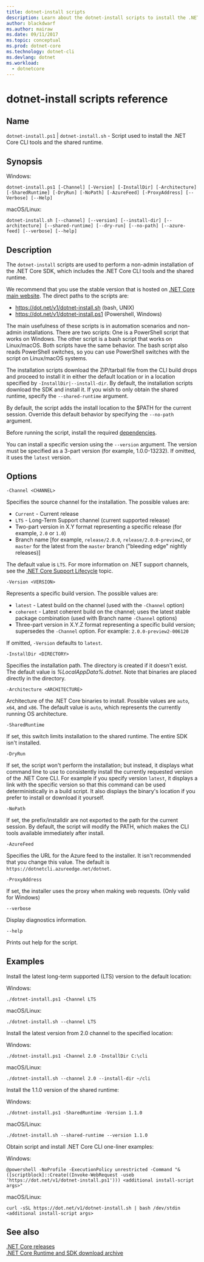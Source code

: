 ```yaml
---
title: dotnet-install scripts
description: Learn about the dotnet-install scripts to install the .NET Core CLI tools and the shared runtime.
author: blackdwarf
ms.author: mairaw
ms.date: 09/11/2017
ms.topic: conceptual
ms.prod: dotnet-core
ms.technology: dotnet-cli
ms.devlang: dotnet
ms.workload: 
  - dotnetcore
---
```

# dotnet-install scripts reference

## Name

`dotnet-install.ps1` | `dotnet-install.sh` - Script used to install the .NET Core CLI tools and the shared runtime.

## Synopsis

Windows:

`dotnet-install.ps1 [-Channel] [-Version] [-InstallDir] [-Architecture] [-SharedRuntime] [-DryRun] [-NoPath] [-AzureFeed] [-ProxyAddress] [--Verbose] [--Help]`

macOS/Linux:

`dotnet-install.sh [--channel] [--version] [--install-dir] [--architecture] [--shared-runtime] [--dry-run] [--no-path] [--azure-feed] [--verbose] [--help]`

## Description

The `dotnet-install` scripts are used to perform a non-admin installation of the .NET Core SDK, which includes the .NET Core CLI tools and the shared runtime.

We recommend that you use the stable version that is hosted on [.NET Core main website](https://dot.net). The direct paths to the scripts are:

* https://dot.net/v1/dotnet-install.sh (bash, UNIX)
* https://dot.net/v1/dotnet-install.ps1 (Powershell, Windows)

The main usefulness of these scripts is in automation scenarios and non-admin installations. There are two scripts: One is a PowerShell script that works on Windows. The other script is a bash script that works on Linux/macOS. Both scripts have the same behavior. The bash script also reads PowerShell switches, so you can use PowerShell switches with the script on Linux/macOS systems. 

The installation scripts download the ZIP/tarball file from the CLI build drops and proceed to install it in either the default location or in a location specified by `-InstallDir|--install-dir`. By default, the installation scripts download the SDK and install it. If you wish to only obtain the shared runtime, specify the `--shared-runtime` argument. 

By default, the script adds the install location to the $PATH for the current session. Override this default behavior by specifying the `--no-path` argument. 

Before running the script, install the required [dependencies](https://github.com/dotnet/core/blob/master/Documentation/prereqs.md).

You can install a specific version using the `--version` argument. The version must be specified as a 3-part version (for example, 1.0.0-13232). If omitted, it uses the `latest` version.

## Options

`-Channel <CHANNEL>`

Specifies the source channel for the installation. The possible values are:

- `Current` - Current release
- `LTS` - Long-Term Support channel (current supported release)
- Two-part version in X.Y format representing a specific release (for example, `2.0` or `1.0`)
- Branch name [for example, `release/2.0.0`, `release/2.0.0-preview2`, or `master` for the latest from the `master` branch ("bleeding edge" nightly releases)]

The default value is `LTS`. For more information on .NET support channels, see the [.NET Core Support Lifecycle](https://www.microsoft.com/net/core/support) topic.

`-Version <VERSION>`

Represents a specific build version. The possible values are:

- `latest` - Latest build on the channel (used with the `-Channel` option)
- `coherent` - Latest coherent build on the channel; uses the latest stable package combination (used with Branch name `-Channel` options)
- Three-part version in X.Y.Z format representing a specific build version; supersedes the `-Channel` option. For example: `2.0.0-preview2-006120`

If omitted, `-Version` defaults to `latest`.

`-InstallDir <DIRECTORY>`

Specifies the installation path. The directory is created if it doesn't exist. The default value is *%LocalAppData%\.dotnet*. Note that binaries are placed directly in the directory.

`-Architecture <ARCHITECTURE>`

Architecture of the .NET Core binaries to install. Possible values are `auto`, `x64`, and `x86`. The default value is `auto`, which represents the currently running OS architecture.

`-SharedRuntime`

If set, this switch limits installation to the shared runtime. The entire SDK isn't installed.

`-DryRun`

If set, the script won't perform the installation; but instead, it displays what command line to use to consistently install the currently requested version of the .NET Core CLI. For example if you specify version `latest`, it displays a link with the specific version so that this command can be used deterministically in a build script. It also displays the binary's location if you prefer to install or download it yourself.

`-NoPath`

If set, the prefix/installdir are not exported to the path for the current session. By default, the script will modify the PATH, which makes the CLI tools available immediately after install.

`-AzureFeed`

Specifies the URL for the Azure feed to the installer. It isn't recommended that you change this value. The default is `https://dotnetcli.azureedge.net/dotnet`.

`-ProxyAddress`

If set, the installer uses the proxy when making web requests. (Only valid for Windows)

`--verbose`

Display diagnostics information.

`--help`

Prints out help for the script.

## Examples

Install the latest long-term supported (LTS) version to the default location:

Windows:

`./dotnet-install.ps1 -Channel LTS`

macOS/Linux:

`./dotnet-install.sh --channel LTS`

Install the latest version from 2.0 channel to the specified location:

Windows:

`./dotnet-install.ps1 -Channel 2.0 -InstallDir C:\cli`

macOS/Linux:

`./dotnet-install.sh --channel 2.0 --install-dir ~/cli`

Install the 1.1.0 version of the shared runtime:

Windows:

`./dotnet-install.ps1 -SharedRuntime -Version 1.1.0`

macOS/Linux:

`./dotnet-install.sh --shared-runtime --version 1.1.0`

Obtain script and install .NET Core CLI one-liner examples:

Windows:

`@powershell -NoProfile -ExecutionPolicy unrestricted -Command "&([scriptblock]::Create((Invoke-WebRequest -useb 'https://dot.net/v1/dotnet-install.ps1'))) <additional install-script args>"`

macOS/Linux:

`curl -sSL https://dot.net/v1/dotnet-install.sh | bash /dev/stdin <additional install-script args>`

## See also

[.NET Core releases](https://github.com/dotnet/core/releases)   
[.NET Core Runtime and SDK download archive](https://github.com/dotnet/core/blob/master/release-notes/download-archive.md)
